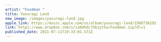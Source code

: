 ```yaml
---
artist: "Foodman "
title: Yasuragi Land
new_image: /images/yasuragi-land.jpg
apple_link: https://music.apple.com/us/album/yasuragi-land/1560736292
link: https://www.dropbox.com/s/ia0dhdc75kzyt5a/Foodman.zip?dl=1
published_date: 2021-07-11T19:33:01.571Z
---
```

